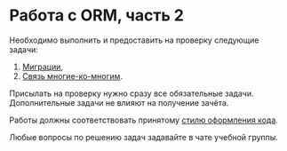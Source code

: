 # Работа с ORM, часть 2

Необходимо выполнить и предоставить на проверку следующие задачи:

1. [Миграции](orm_migrations),
2. [Связь многие-ко-многим](m2m-relations).

Присылать на проверку нужно сразу все обязательные задачи. Дополнительные задачи не влияют на получение зачёта.

Работы должны соответствовать принятому [стилю оформления кода](https://github.com/netology-code/codestyle/tree/master/python).

Любые вопросы по решению задач задавайте в чате учебной группы.
